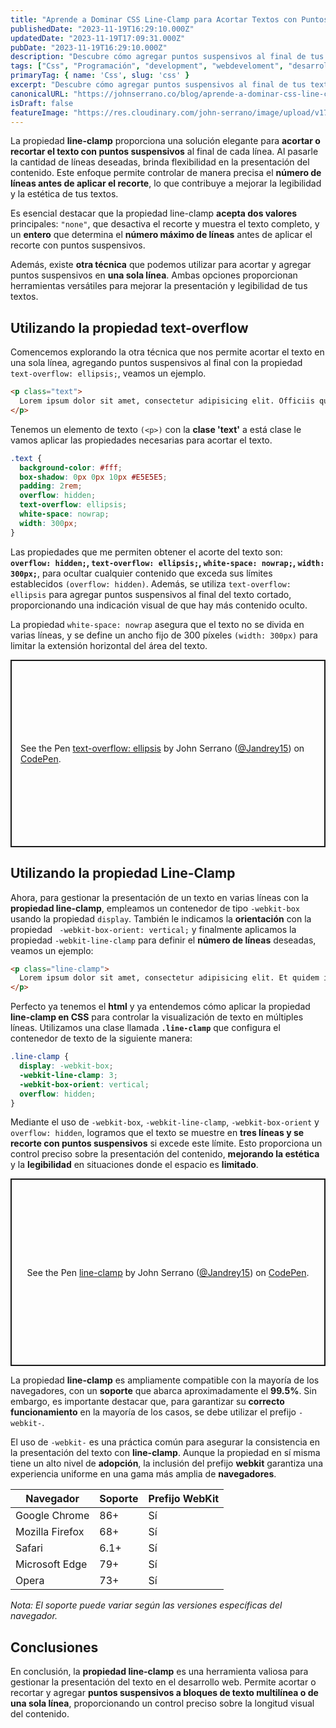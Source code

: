 ```yaml
---
title: "Aprende a Dominar CSS Line-Clamp para Acortar Textos con Puntos Suspensivos"
publishedDate: "2023-11-19T16:29:10.000Z"
updatedDate: "2023-11-19T17:09:31.000Z"
pubDate: "2023-11-19T16:29:10.000Z"
description: "Descubre cómo agregar puntos suspensivos al final de tus textos con la propiedad CSS Line-Clamp. Este tutorial te guiará paso a paso, enseñándote a acortar tus contenidos, mejorando así la experiencia del usuario y la estética de tu diseño web."
tags: ["Css", "Programación", "development", "webdeveloment", "desarrollo-web", "line-clamp", "line", "clamp", "clases", "class", "frontend", "front-end", "css"]
primaryTag: { name: 'Css', slug: 'css' }
excerpt: "Descubre cómo agregar puntos suspensivos al final de tus textos con la propiedad CSS Line-Clamp. Este tutorial te guiará paso a paso, enseñándote a acortar tus contenidos, mejorando así la experiencia del usuario y la estética de tu diseño web."
canonicalURL: "https://johnserrano.co/blog/aprende-a-dominar-css-line-clamp-para-acortar-textos-con-puntos-suspensivos"
isDraft: false
featureImage: "https://res.cloudinary.com/john-serrano/image/upload/v1700429793/John%20Serrano/Blog%20Post/aprende-a-dominar-css-line-clamp-para-acortar-textos-con-puntos-suspensivos/line-clamp-css_ujrjyv.jpg"
---
```


La propiedad **line-clamp** proporciona una solución elegante para **acortar o recortar el texto con puntos suspensivos** al final de cada línea. Al pasarle la cantidad de líneas deseadas, brinda flexibilidad en la presentación del contenido. Este enfoque permite controlar de manera precisa el **número de líneas antes de aplicar el recorte**, lo que contribuye a mejorar la legibilidad y la estética de tus textos.

Es esencial destacar que la propiedad line-clamp **acepta dos valores** principales: `"none"`, que desactiva el recorte y muestra el texto completo, y un **entero** que determina el **número máximo de líneas** antes de aplicar el recorte con puntos suspensivos.

Además, existe **otra técnica** que podemos utilizar para acortar y agregar puntos suspensivos en **una sola línea**. Ambas opciones proporcionan herramientas versátiles para mejorar la presentación y legibilidad de tus textos.

## Utilizando la propiedad text-overflow

Comencemos explorando la otra técnica que nos permite acortar el texto en una sola línea, agregando puntos suspensivos al final con la propiedad `text-overflow: ellipsis;`, veamos un ejemplo.

```html
<p class="text">
  Lorem ipsum dolor sit amet, consectetur adipisicing elit. Officiis quaerat cupiditate nesciunt explicabo repellat, sequi odit provident qui obcaecati fuga? Beatae atque temporibus quas. Accusamus consectetur, consequatur ratione aut perspiciatis.
</p>
```

Tenemos un elemento de texto `(<p>)` con la **clase 'text'** a está clase le vamos aplicar las propiedades necesarias para acortar el texto.

```css
.text {
  background-color: #fff;
  box-shadow: 0px 0px 10px #E5E5E5;
  padding: 2rem;
  overflow: hidden;
  text-overflow: ellipsis;
  white-space: nowrap;
  width: 300px;
}
```
Las propiedades que me permiten obtener el acorte del texto son: **`overflow: hidden;`, `text-overflow: ellipsis;`, `white-space: nowrap;`, `width: 300px;`**, para ocultar cualquier contenido que exceda sus límites establecidos `(overflow: hidden)`. Además, se utiliza `text-overflow: ellipsis` para agregar puntos suspensivos al final del texto cortado, proporcionando una indicación visual de que hay más contenido oculto. 

La propiedad `white-space: nowrap` asegura que el texto no se divida en varias líneas, y se define un ancho fijo de 300 píxeles `(width: 300px)` para limitar la extensión horizontal del área del texto.

<p class="codepen" data-height="300" data-theme-id="dark" data-default-tab="result" data-slug-hash="BaMYmvw" data-user="Jandrey15" style="height: 300px; box-sizing: border-box; display: flex; align-items: center; justify-content: center; border: 2px solid; margin: 1em 0; padding: 1em;">
  <span>See the Pen <a href="https://codepen.io/Jandrey15/pen/BaMYmvw">
  text-overflow: ellipsis</a> by John Serrano (<a href="https://codepen.io/Jandrey15">@Jandrey15</a>)
  on <a href="https://codepen.io">CodePen</a>.</span>
</p>
<script async src="https://cpwebassets.codepen.io/assets/embed/ei.js"></script>

## Utilizando la propiedad Line-Clamp

Ahora, para gestionar la presentación de un texto en varias líneas con la **propiedad line-clamp**, empleamos un contenedor de tipo `-webkit-box` usando la propiedad `display`. También le indicamos la **orientación** con la propiedad ` -webkit-box-orient: vertical;` y finalmente aplicamos la propiedad `-webkit-line-clamp` para definir el **número de líneas** deseadas, veamos un ejemplo:

```html
<p class="line-clamp">
  Lorem ipsum dolor sit amet, consectetur adipisicing elit. Et quidem iusto suscipit, earum natus ab cumque laudantium, reiciendis similique expedita at repellat odit rerum odio placeat nemo esse? Obcaecati, dolor?
</p>
```

Perfecto ya tenemos el **html** y ya entendemos cómo aplicar la propiedad **line-clamp en CSS** para controlar la visualización de texto en múltiples líneas. Utilizamos una clase llamada **`.line-clamp`** que configura el contenedor de texto de la siguiente manera:

```css
.line-clamp {
  display: -webkit-box;
  -webkit-line-clamp: 3;
  -webkit-box-orient: vertical;  
  overflow: hidden;
}

```

Mediante el uso de `-webkit-box`, `-webkit-line-clamp`, `-webkit-box-orient` y `overflow: hidden`, logramos que el texto se muestre en **tres líneas y se recorte con puntos suspensivos** si excede este límite. Esto proporciona un control preciso sobre la presentación del contenido, **mejorando la estética** y la **legibilidad** en situaciones donde el espacio es **limitado**.

<p class="codepen" data-height="300" data-theme-id="dark" data-default-tab="result" data-slug-hash="KKJQyOG" data-user="Jandrey15" style="height: 300px; box-sizing: border-box; display: flex; align-items: center; justify-content: center; border: 2px solid; margin: 1em 0; padding: 1em;">
  <span>See the Pen <a href="https://codepen.io/Jandrey15/pen/KKJQyOG">
  line-clamp</a> by John Serrano (<a href="https://codepen.io/Jandrey15">@Jandrey15</a>)
  on <a href="https://codepen.io">CodePen</a>.</span>
</p>
<script async src="https://cpwebassets.codepen.io/assets/embed/ei.js"></script>

La propiedad **line-clamp** es ampliamente compatible con la mayoría de los navegadores, con un **soporte** que abarca aproximadamente el **99.5%**. Sin embargo, es importante destacar que, para garantizar su **correcto funcionamiento** en la mayoría de los casos, se debe utilizar el prefijo `-webkit-`.

El uso de `-webkit-` es una práctica común para asegurar la consistencia en la presentación del texto con **line-clamp**. Aunque la propiedad en sí misma tiene un alto nivel de **adopción**, la inclusión del prefijo **webkit** garantiza una experiencia uniforme en una gama más amplia de **navegadores**.

| Navegador       | Soporte | Prefijo WebKit |
| --------------- | ------- | -------------- |
| Google Chrome   | 86+     | Sí             |
| Mozilla Firefox | 68+     | Sí             |
| Safari          | 6.1+    | Sí             |
| Microsoft Edge  | 79+     | Sí             |
| Opera           | 73+     | Sí             |

*Nota: El soporte puede variar según las versiones específicas del navegador.*

## Conclusiones

En conclusión, la **propiedad line-clamp** es una herramienta valiosa para gestionar la presentación del texto en el desarrollo web. Permite acortar o recortar y agregar **puntos suspensivos a bloques de texto multilínea o de una sola línea**, proporcionando un control preciso sobre la longitud visual del contenido.
